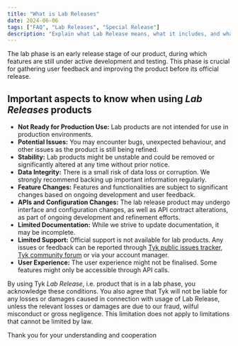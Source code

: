 ```yaml
---
title: "What is Lab Releases"
date: 2024-06-06
tags: ["FAQ", "Lab Releases", "Special Release"]
description: "Explain what Lab Release means, what it includes, and what to expect"
---
```


The lab phase is an early release stage of our product, during which features are still under active development and testing. This phase is crucial for gathering user feedback and improving the product before its official release.

## Important aspects to know when using *Lab Releases* products

- **Not Ready for Production Use:** Lab products are not intended for use in production environments.
- **Potential Issues:** You may encounter bugs, unexpected behaviour, and other issues as the product is still being refined.
- **Stability:** Lab products might be unstable and could be removed or significantly altered at any time without prior notice.
- **Data Integrity:** There is a small risk of data loss or corruption. We strongly recommend backing up important information regularly.
- **Feature Changes:** Features and functionalities are subject to significant changes based on ongoing development and user feedback.
- **APIs and Configuration Changes:** The lab release product may undergo interface and configuration changes, as well as API contract alterations, as part of ongoing development and refinement efforts.
- **Limited Documentation:** While we strive to update documentation, it may be incomplete.
- **Limited Support:** Official support is not available for lab products. Any issues or feedback can be reported through [Tyk
public issues tracker](https://github.com/TykTechnologies/tyk/issues/new/choose),
[Tyk community forum](https://community.tyk.io/) or via your account manager.
- **User Experience:** The user experience might not be finalised. Some features might only be accessible through API calls.

By using Tyk *Lab Release*, i.e. product that is in a lab phase, you acknowledge these conditions. You also agree that
Tyk will not be liable for any losses or damages caused in connection with usage of Lab Release, unless the relevant
losses or damages are due to our fraud, wilful misconduct or gross negligence.
This limitation does not apply to limitations that cannot be limited by law.

Thank you for your understanding and cooperation
